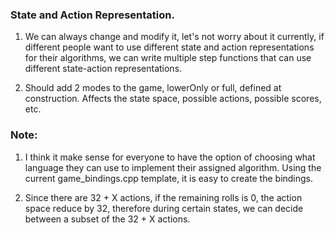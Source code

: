 ### State and Action Representation. 

1. We can always change and modify it, let's not worry about it currently, if different people want to use different state and action representations for their algorithms, we can write multiple step functions that can use different state-action representations. 

2. Should add 2 modes to the game, lowerOnly or full, defined at construction. Affects the state space, possible actions, possible scores, etc. 

### Note: 

1. I think it make sense for everyone to have the option of choosing what language they can use to implement their assigned algorithm. Using the current game_bindings.cpp template, it is easy to create the bindings. 

2. Since there are 32 + X actions, if the remaining rolls is 0, the action space reduce by 32, therefore during certain states, we can decide between a subset of the 32 + X actions. 

